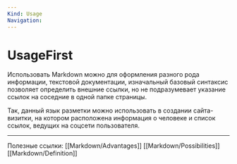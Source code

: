 ```yaml
---
Kind: Usage
Navigation:
---
```

# UsageFirst
Использовать Markdown можно для оформления разного рода информации, текстовой документации, изначальный базовый синтаксис позволяет определить внешние ссылки, но не подразумевает указание ссылок на соседние в одной папке страницы.

Так, данный язык разметки можно использовать в создании сайта-визитки, на котором расположена информация о человеке и список ссылок, ведущих на соцсети пользователя.
***
Полезные ссылки:
[[Markdown/Advantages]]
[[Markdown/Possibilities]]
[[Markdown/Definition]]